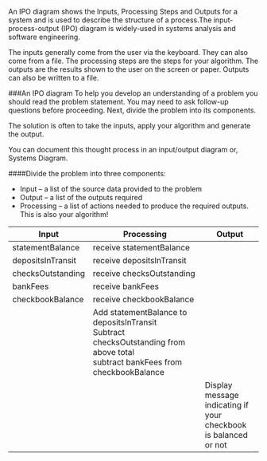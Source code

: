 An IPO diagram shows the Inputs, Processing Steps and Outputs for a system and is used to describe the structure of a process.The input-process-output (IPO) diagram is widely-used in systems analysis and software engineering.  

The inputs generally come from the user via the keyboard. They can also come from a file. The processing steps are the steps for your algorithm. The outputs are the results shown to the user on the screen or paper. Outputs can also be written to a file.

###An IPO diagram
To help you develop an understanding of a problem you should read the problem statement. You may need to ask follow-up questions before proceeding. Next, divide the problem into its components.

The solution is often to take the inputs, apply your algorithm and generate the output.

You can document this thought process in an input/output diagram or, Systems Diagram.

####Divide the problem into three components:

* Input &ndash; a list of the source data provided to the problem
* Output &ndash; a list of the outputs required
* Processing &ndash; a list of actions needed to produce the required outputs. This is also your algorithm!


|Input|Processing|Output|
|--|--|--|
|statementBalance|receive statementBalance||
|depositsInTransit|receive depositsInTransit||
|checksOutstanding|receive checksOutstanding||
|bankFees|receive bankFees||
|checkbookBalance|receive checkbookBalance||
||Add statementBalance to depositsInTransit<br/>Subtract checksOutstanding from above total<br/>subtract bankFees from checkbookBalance||
|||Display message<br/>indicating if<br/>your checkbook<br/>is balanced or not|

